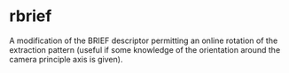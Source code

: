 rbrief
======

A modification of the BRIEF descriptor permitting an online rotation of the extraction pattern (useful if some knowledge of the orientation around the camera principle axis is given).
